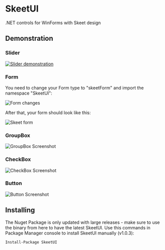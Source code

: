 # SkeetUI
.NET controls for WinForms with Skeet design

## Demonstration
### Slider
[![Slider demonstration](https://cdn.discordapp.com/attachments/526397277808623616/625898518279880734/skeetslider.gif)](https://streamable.com/s/iliy0/tnbia)

### Form
You need to change your Form type to "skeetForm" and import the namespace "SkeetUI":

![Form changes](https://i.imgur.com/HtpbxGp.png)


After that, your form should look like this:

![Skeet form](https://i.imgur.com/yNQ8QkU.png)

### GroupBox
![GroupBox Screenshot](https://i.imgur.com/ayXh2wo.png)

### CheckBox
![CheckBox Screenshot](https://i.imgur.com/9KcWTgA.png)

### Button
![Button Screenshot](https://i.imgur.com/7xPBJ0p.png)

## Installing
The Nuget Package is only updated with large releases - make sure to use the binary from here to have the latest SkeetUI.
Use this commands in Package Manager console to install SkeetUI manually (v1.0.3):
```
Install-Package SkeetUI
```

